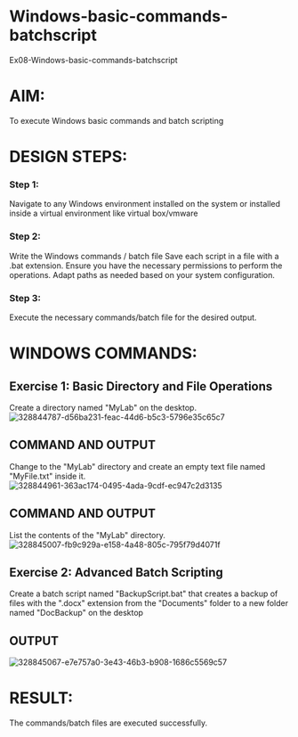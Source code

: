 # Windows-basic-commands-batchscript
Ex08-Windows-basic-commands-batchscript

# AIM:
To execute Windows basic commands and batch scripting

# DESIGN STEPS:

### Step 1:

Navigate to any Windows environment installed on the system or installed inside a virtual environment like virtual box/vmware 

### Step 2:

Write the Windows commands / batch file
Save each script in a file with a .bat extension.
Ensure you have the necessary permissions to perform the operations.
Adapt paths as needed based on your system configuration.
### Step 3:

Execute the necessary commands/batch file for the desired output. 




# WINDOWS COMMANDS:
## Exercise 1: Basic Directory and File Operations
Create a directory named "MyLab" on the desktop.
![328844787-d56ba231-feac-44d6-b5c3-5796e35c65c7](https://github.com/gayathrimurugan12/Windows-basic-commands-batchscript/assets/149365374/d30f7d91-4860-487c-b9e6-48375711d439)


## COMMAND AND OUTPUT

Change to the "MyLab" directory and create an empty text file named "MyFile.txt" inside it.
![328844961-363ac174-0495-4ada-9cdf-ec947c2d3135](https://github.com/gayathrimurugan12/Windows-basic-commands-batchscript/assets/149365374/f98e5c7c-0ca4-49ec-879e-e252bc22af0a)


## COMMAND AND OUTPUT

List the contents of the "MyLab" directory.
![328845007-fb9c929a-e158-4a48-805c-795f79d4071f](https://github.com/gayathrimurugan12/Windows-basic-commands-batchscript/assets/149365374/c8d2962c-d6a3-4cc3-964c-c75ebe93cfd8)

## Exercise 2: Advanced Batch Scripting
Create a batch script named "BackupScript.bat" that creates a backup of files with the ".docx" extension from the "Documents" folder to a new folder named "DocBackup" on the desktop

## OUTPUT

![328845067-e7e757a0-3e43-46b3-b908-1686c5569c57](https://github.com/gayathrimurugan12/Windows-basic-commands-batchscript/assets/149365374/5a8ca009-4929-4573-90dc-390c26cc80af)




# RESULT:
The commands/batch files are executed successfully.

